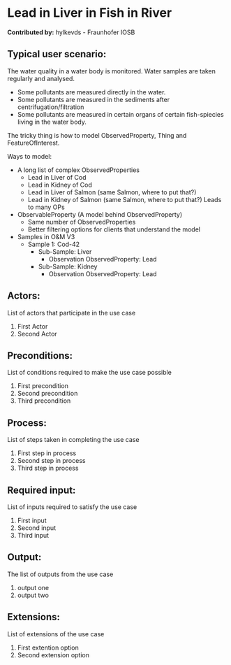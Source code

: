 # Lead in Liver in Fish in River

**Contributed by:** hylkevds - Fraunhofer IOSB

## Typical user scenario:

The water quality in a water body is monitored. Water samples are taken regularly and analysed.
 
- Some pollutants are measured directly in the water.
- Some pollutants are measured in the sediments after centrifugation/filtration
- Some pollutants are measured in certain organs of certain fish-spiecies living in the water body.

The tricky thing is how to model ObservedProperty, Thing and FeatureOfInterest.

Ways to model:
* A long list of complex ObservedProperties
  * Lead in Liver of Cod
  * Lead in Kidney of Cod
  * Lead in Liver of Salmon (same Salmon, where to put that?)
  * Lead in Kidney of Salmon (same Salmon, where to put that?)
  Leads to many OPs
* ObservableProperty (A model behind ObservedProperty)
  * Same number of ObservedProperties
  * Better filtering options for clients that understand the model
* Samples in O&M V3
  * Sample 1: Cod-42
    * Sub-Sample: Liver
      * Observation ObservedProperty: Lead
    * Sub-Sample: Kidney
      * Observation ObservedProperty: Lead



## Actors:
List of actors that participate in the use case
1. First Actor
2. Second Actor

## Preconditions:
List of conditions required to make the use case possible
1. First precondition
2. Second precondition
3. Third precondition

## Process:
List of steps taken in completing the use case
1. First step in process
2. Second step in process
3. Third step in process


## Required input:
List of inputs required to satisfy the use case
1.	First input
2.	Second input
3.  Third input

## Output:
The list of outputs from the use case
1.	output one
2.	output two

## Extensions: 
List of extensions of the use case
1.	First extention option
2.	Second extension option




